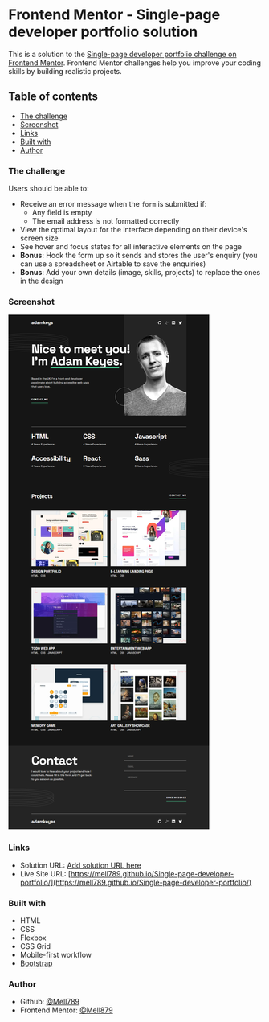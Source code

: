 # Frontend Mentor - Single-page developer portfolio solution

This is a solution to the [Single-page developer portfolio challenge on Frontend Mentor](https://www.frontendmentor.io/challenges/singlepage-developer-portfolio-bBVj2ZPi-x). Frontend Mentor challenges help you improve your coding skills by building realistic projects. 

## Table of contents

- [The challenge](#the-challenge)
- [Screenshot](#screenshot)
- [Links](#links)
- [Built with](#built-with)
- [Author](#author)


### The challenge

Users should be able to:

- Receive an error message when the `form` is submitted if:
  - Any field is empty
  - The email address is not formatted correctly
- View the optimal layout for the interface depending on their device's screen size
- See hover and focus states for all interactive elements on the page
- **Bonus**: Hook the form up so it sends and stores the user's enquiry (you can use a spreadsheet or Airtable to save the enquiries)
- **Bonus**: Add your own details (image, skills, projects) to replace the ones in the design

### Screenshot

![](./src/screenshot/Single-page%20developer%20portfolio.png)

### Links

- Solution URL: [Add solution URL here](https://your-solution-url.com)
- Live Site URL: [https://mell789.github.io/Single-page-developer-portfolio/](https://mell789.github.io/Single-page-developer-portfolio/)

### Built with

- HTML
- CSS
- Flexbox
- CSS Grid
- Mobile-first workflow
- [Bootstrap](https://getbootstrap.com/docs/5.3/getting-started/introduction/)


### Author

- Github: [@Mell789](https://github.com/Mell789/)
- Frontend Mentor: [@Mell879](https://www.frontendmentor.io/profile/Mell789)
